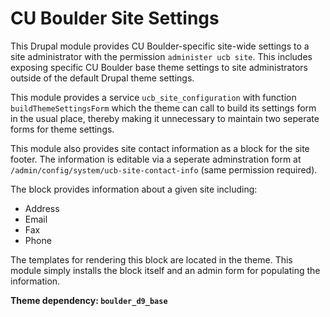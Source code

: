 # CU Boulder Site Settings

This Drupal module provides CU Boulder-specific site-wide settings to a site administrator with the permission `administer ucb site`. This includes exposing specific CU Boulder base theme settings to site administrators outside of the default Drupal theme settings.

This module provides a service `ucb_site_configuration` with function `buildThemeSettingsForm` which the theme can call to build its settings form in the usual place, thereby making it unnecessary to maintain two seperate forms for theme settings.

This module also provides site contact information as a block for the site footer. The information is editable via a seperate adminstration form at `/admin/config/system/ucb-site-contact-info` (same permission required).

The block provides information about a given site including:

- Address
- Email
- Fax
- Phone

The templates for rendering this block are located in the theme. This module simply installs the block itself and an admin form for populating the information.

**Theme dependency: `boulder_d9_base`**
